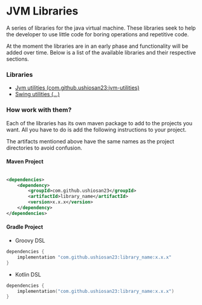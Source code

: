 # JVM Libraries

A series of libraries for the java virtual machine. These libraries seek to help the developer to use little code for boring
operations and repetitive code.

At the moment the libraries are in an early phase and functionality will be added over time. Below is a list of the available
libraries and their respective sections.

### Libraries

- [Jvm utilities (com.github.ushiosan23:jvm-utilities)](https://github.com/Ushiosan23/jvm_libs/tree/main/jvm-utilities)
- [Swing utilities (...)](https://github.com/Ushiosan23/jvm_libs/tree/main/swing-utilities)

### How work with them?

Each of the libraries has its own maven package to add to the projects you want. All you have to do is add the following
instructions to your project.

The artifacts mentioned above have the same names as the project directories to avoid confusion.

#### Maven Project

```xml

<dependencies>
	<dependency>
		<groupId>com.github.ushiosan23</groupId>
		<artifactId>library_name</artifactId>
		<version>x.x.x</version>
	</dependency>
</dependencies>
```

#### Gradle Project

- Groovy DSL

```groovy
dependencies {
	implementation "com.github.ushiosan23:library_name:x.x.x"
}
```

- Kotlin DSL

```kotlin
dependencies {
	implementation("com.github.ushiosan23:library_name:x.x.x")
}
```
